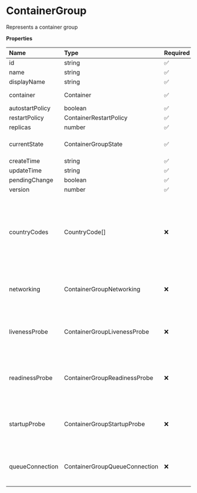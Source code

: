 # ContainerGroup

Represents a container group

**Properties**

| Name            | Type                          | Required | Description                                                                                     |
| :-------------- | :---------------------------- | :------- | :---------------------------------------------------------------------------------------------- |
| id              | string                        | ✅       |                                                                                                 |
| name            | string                        | ✅       |                                                                                                 |
| displayName     | string                        | ✅       |                                                                                                 |
| container       | Container                     | ✅       | Represents a container                                                                          |
| autostartPolicy | boolean                       | ✅       |                                                                                                 |
| restartPolicy   | ContainerRestartPolicy        | ✅       |                                                                                                 |
| replicas        | number                        | ✅       |                                                                                                 |
| currentState    | ContainerGroupState           | ✅       | Represents a container group state                                                              |
| createTime      | string                        | ✅       |                                                                                                 |
| updateTime      | string                        | ✅       |                                                                                                 |
| pendingChange   | boolean                       | ✅       |                                                                                                 |
| version         | number                        | ✅       |                                                                                                 |
| countryCodes    | CountryCode[]                 | ❌       | List of countries nodes must be located in. Remove this field to permit nodes from any country. |
| networking      | ContainerGroupNetworking      | ❌       | Represents container group networking parameters                                                |
| livenessProbe   | ContainerGroupLivenessProbe   | ❌       | Represents the container group liveness probe                                                   |
| readinessProbe  | ContainerGroupReadinessProbe  | ❌       | Represents the container group readiness probe                                                  |
| startupProbe    | ContainerGroupStartupProbe    | ❌       | Represents the container group startup probe                                                    |
| queueConnection | ContainerGroupQueueConnection | ❌       | Represents container group queue connection                                                     |
